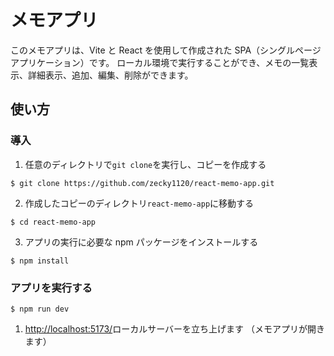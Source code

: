 # メモアプリ

このメモアプリは、Vite と React を使用して作成された SPA（シングルページアプリケーション）です。 ローカル環境で実行することができ、メモの一覧表示、詳細表示、追加、編集、削除ができます。

## 使い方

### 導入

1. 任意のディレクトリで`git clone`を実行し、コピーを作成する

```
$ git clone https://github.com/zecky1120/react-memo-app.git
```

2. 作成したコピーのディレクトリ`react-memo-app`に移動する

```
$ cd react-memo-app
```

3. アプリの実行に必要な npm パッケージをインストールする

```
$ npm install
```

### アプリを実行する

```
$ npm run dev
```

1. [http://localhost:5173/](http://localhost:5173/)ローカルサーバーを立ち上げます
   （メモアプリが開きます）
